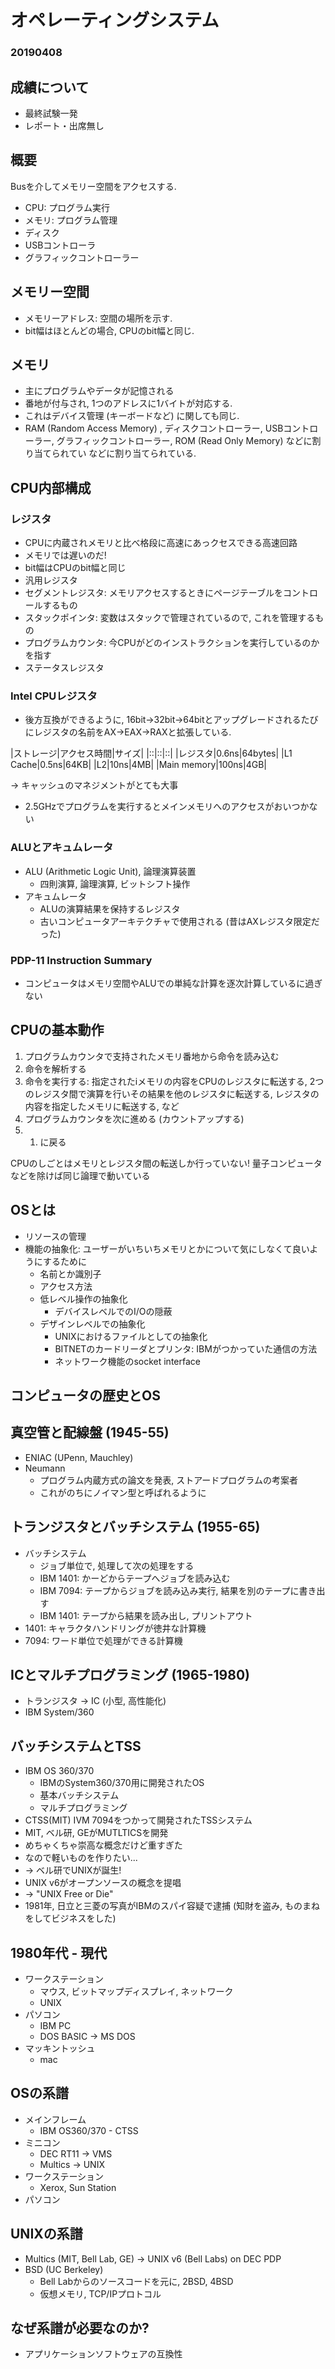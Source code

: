 # オペレーティングシステム

### 20190408

## 成績について
- 最終試験一発
- レポート・出席無し

## 概要

Busを介してメモリー空間をアクセスする.  
- CPU: プログラム実行
- メモリ: プログラム管理
- ディスク
- USBコントローラ
- グラフィックコントローラー

## メモリー空間

- メモリーアドレス: 空間の場所を示す.  
- bit幅はほとんどの場合, CPUのbit幅と同じ.

## メモリ

- 主にプログラムやデータが記憶される
- 番地が付与され, 1つのアドレスに1バイトが対応する. 
- これはデバイス管理 (キーボードなど) に関しても同じ.  
- RAM (Random Access Memory) , ディスクコントローラー, USBコントローラー, グラフィックコントローラー, ROM (Read Only Memory) などに割り当てられてい などに割り当てられている.

## CPU内部構成

### レジスタ
- CPUに内蔵されメモリと比べ格段に高速にあっクセスできる高速回路
- メモリでは遅いのだ!
- bit幅はCPUのbit幅と同じ
- 汎用レジスタ
- セグメントレジスタ: メモリアクセスするときにページテーブルをコントロールするもの
- スタックポインタ: 変数はスタックで管理されているので, これを管理するもの
- プログラムカウンタ: 今CPUがどのインストラクションを実行しているのかを指す
- ステータスレジスタ

### Intel CPUレジスタ
- 後方互換ができるように, 16bit->32bit->64bitとアップグレードされるたびにレジスタの名前をAX->EAX->RAXと拡張している.

|ストレージ|アクセス時間|サイズ|
|::|::|::|
|レジスタ|0.6ns|64bytes|
|L1 Cache|0.5ns|64KB|
|L2|10ns|4MB|
|Main memory|100ns|4GB|

→ キャッシュのマネジメントがとても大事

- 2.5GHzでプログラムを実行するとメインメモリへのアクセスがおいつかない

### ALUとアキュムレータ

- ALU (Arithmetic Logic Unit), 論理演算装置
	- 四則演算, 論理演算, ビットシフト操作
- アキュムレータ
	- ALUの演算結果を保持するレジスタ
	- 古いコンピュータアーキテクチャで使用される (昔はAXレジスタ限定だった)

### PDP-11 Instruction Summary
- コンピュータはメモリ空間やALUでの単純な計算を逐次計算しているに過ぎない

## CPUの基本動作
1. プログラムカウンタで支持されたメモリ番地から命令を読み込む
2. 命令を解析する
3. 命令を実行する: 指定されたiメモリの内容をCPUのレジスタに転送する, 2つのレジスタ間で演算を行いその結果を他のレジスタに転送する, レジスタの内容を指定したメモリに転送する, など
4. プログラムカウンタを次に進める (カウントアップする) 
5. 1. に戻る

CPUのしごとはメモリとレジスタ間の転送しか行っていない! 量子コンピュータなどを除けば同じ論理で動いている

## OSとは

- リソースの管理
- 機能の抽象化: ユーザーがいちいちメモリとかについて気にしなくて良いようにするために
	- 名前とか識別子
	- アクセス方法
	- 低レベル操作の抽象化
		- デバイスレベルでのI/Oの隠蔽
	- デザインレベルでの抽象化
		- UNIXにおけるファイルとしての抽象化
		- BITNETのカードリーダとプリンタ: IBMがつかっていた通信の方法
		- ネットワーク機能のsocket interface

## コンピュータの歴史とOS

## 真空管と配線盤 (1945-55) 

- ENIAC (UPenn, Mauchley)
- Neumann
	- プログラム内蔵方式の論文を発表, ストアードプログラムの考案者
	- これがのちにノイマン型と呼ばれるように

## トランジスタとバッチシステム (1955-65) 

- バッチシステム
	- ジョブ単位で, 処理して次の処理をする
	- IBM 1401: かーどからテープへジョブを読み込む
	- IBM 7094: テープからジョブを読み込み実行, 結果を別のテープに書き出す
	- IBM 1401: テープから結果を読み出し, プリントアウト
- 1401: キャラクタハンドリングが徳井な計算機
- 7094: ワード単位で処理ができる計算機

## ICとマルチプログラミング (1965-1980) 

- トランジスタ -> IC (小型, 高性能化)
- IBM System/360

## バッチシステムとTSS

- IBM OS 360/370
	- IBMのSystem360/370用に開発されたOS
	- 基本バッチシステム
	- マルチプログラミング
- CTSS(MIT) IVM 7094をつかって開発されたTSSシステム
- MIT, ベル研, GEがMUTLTICSを開発
- めちゃくちゃ崇高な概念だけど重すぎた
- なので軽いものを作りたい...
- -> ベル研でUNIXが誕生!
- UNIX v6がオープンソースの概念を提唱
- -> "UNIX Free or Die"
- 1981年, 日立と三菱の写真がIBMのスパイ容疑で逮捕 (知財を盗み, ものまねをしてビジネスをした) 

## 1980年代 - 現代

- ワークステーション
	- マウス, ビットマップディスプレイ, ネットワーク
	- UNIX
- パソコン
	- IBM PC
	- DOS BASIC -> MS DOS
- マッキントッシュ
	- mac

## OSの系譜
- メインフレーム
	- IBM OS360/370 - CTSS
- ミニコン
	- DEC RT11 -> VMS
	- Multics -> UNIX
- ワークステーション
	- Xerox, Sun Station
- パソコン

## UNIXの系譜

- Multics (MIT, Bell Lab, GE) -> UNIX v6 (Bell Labs) on DEC PDP
- BSD (UC Berkeley)
	- Bell Labからのソースコードを元に, 2BSD, 4BSD
	- 仮想メモリ, TCP/IPプロトコル

## なぜ系譜が必要なのか?

- アプリケーションソフトウェアの互換性






